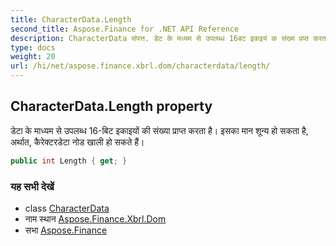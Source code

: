 ```yaml
---
title: CharacterData.Length
second_title: Aspose.Finance for .NET API Reference
description: CharacterData संपत्त. डेट के मध्यम से उपलब्ध 16बट इकइयं क संख्य प्रप्त करत है इसक मन शून्य ह सकत है अर्थत कैरेक्टरडेट नड खल ह सकते हैं
type: docs
weight: 20
url: /hi/net/aspose.finance.xbrl.dom/characterdata/length/
---
```

## CharacterData.Length property

डेटा के माध्यम से उपलब्ध 16-बिट इकाइयों की संख्या प्राप्त करता है। इसका मान शून्य हो सकता है, अर्थात, कैरेक्टरडेटा नोड खाली हो सकते हैं।

```csharp
public int Length { get; }
```

### यह सभी देखें

* class [CharacterData](../)
* नाम स्थान [Aspose.Finance.Xbrl.Dom](../../characterdata/)
* सभा [Aspose.Finance](../../../)


